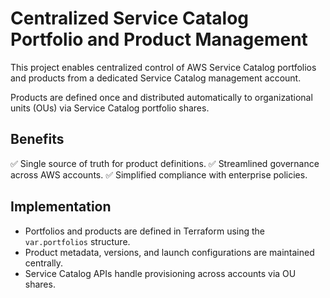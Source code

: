 # Centralized Service Catalog Portfolio and Product Management

This project enables centralized control of AWS Service Catalog portfolios and products from a dedicated Service Catalog management account.

Products are defined once and distributed automatically to organizational units (OUs) via Service Catalog portfolio shares.

## Benefits
✅ Single source of truth for product definitions.
✅ Streamlined governance across AWS accounts.
✅ Simplified compliance with enterprise policies.

## Implementation
- Portfolios and products are defined in Terraform using the `var.portfolios` structure.
- Product metadata, versions, and launch configurations are maintained centrally.
- Service Catalog APIs handle provisioning across accounts via OU shares.
